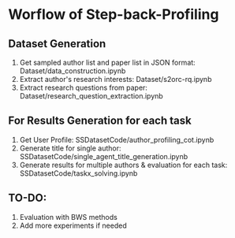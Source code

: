 # Worflow of Step-back-Profiling

## Dataset Generation
1. Get sampled author list and paper list in JSON format: Dataset/data_construction.ipynb
2. Extract author's research interests: Dataset/s2orc-rq.ipynb 
3. Extract research questions from paper:  Dataset/research_question_extraction.ipynb

## For Results Generation for each task
1. Get User Profile: SSDatasetCode/author_profiling_cot.ipynb
2. Generate title for single author: SSDatasetCode/single_agent_title_generation.ipynb
3. Generate results for multiple authors & evaluation for each task: SSDatasetCode/taskx_solving.ipynb

## TO-DO:
1. Evaluation with BWS methods
2. Add more experiments if needed